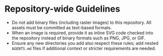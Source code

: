 # Repository-wide Guidelines

- Do not add binary files (including raster images) to this repository. All assets must be committed as text-based formats.
- When an image is required, provide it as inline SVG code checked into the repository instead of binary formats such as PNG, JPG, or GIF.
- Ensure any new directories you add also respect these rules; add nested `AGENTS.md` files if additional context or stricter requirements are needed.
